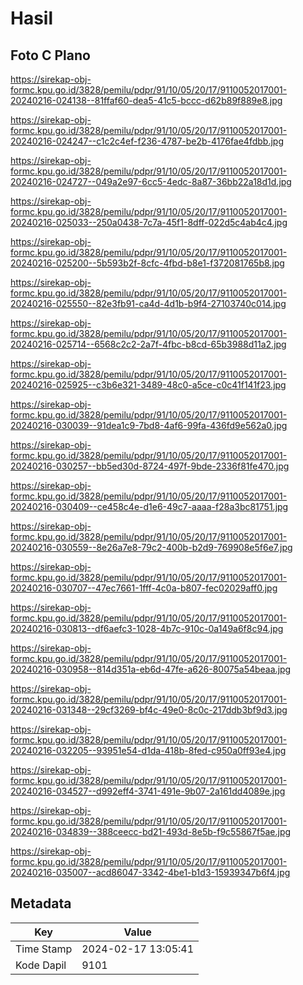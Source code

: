 # Hasil

## Foto C Plano

https://sirekap-obj-formc.kpu.go.id/3828/pemilu/pdpr/91/10/05/20/17/9110052017001-20240216-024138--81ffaf60-dea5-41c5-bccc-d62b89f889e8.jpg

https://sirekap-obj-formc.kpu.go.id/3828/pemilu/pdpr/91/10/05/20/17/9110052017001-20240216-024247--c1c2c4ef-f236-4787-be2b-4176fae4fdbb.jpg

https://sirekap-obj-formc.kpu.go.id/3828/pemilu/pdpr/91/10/05/20/17/9110052017001-20240216-024727--049a2e97-6cc5-4edc-8a87-36bb22a18d1d.jpg

https://sirekap-obj-formc.kpu.go.id/3828/pemilu/pdpr/91/10/05/20/17/9110052017001-20240216-025033--250a0438-7c7a-45f1-8dff-022d5c4ab4c4.jpg

https://sirekap-obj-formc.kpu.go.id/3828/pemilu/pdpr/91/10/05/20/17/9110052017001-20240216-025200--5b593b2f-8cfc-4fbd-b8e1-f372081765b8.jpg

https://sirekap-obj-formc.kpu.go.id/3828/pemilu/pdpr/91/10/05/20/17/9110052017001-20240216-025550--82e3fb91-ca4d-4d1b-b9f4-27103740c014.jpg

https://sirekap-obj-formc.kpu.go.id/3828/pemilu/pdpr/91/10/05/20/17/9110052017001-20240216-025714--6568c2c2-2a7f-4fbc-b8cd-65b3988d11a2.jpg

https://sirekap-obj-formc.kpu.go.id/3828/pemilu/pdpr/91/10/05/20/17/9110052017001-20240216-025925--c3b6e321-3489-48c0-a5ce-c0c41f141f23.jpg

https://sirekap-obj-formc.kpu.go.id/3828/pemilu/pdpr/91/10/05/20/17/9110052017001-20240216-030039--91dea1c9-7bd8-4af6-99fa-436fd9e562a0.jpg

https://sirekap-obj-formc.kpu.go.id/3828/pemilu/pdpr/91/10/05/20/17/9110052017001-20240216-030257--bb5ed30d-8724-497f-9bde-2336f81fe470.jpg

https://sirekap-obj-formc.kpu.go.id/3828/pemilu/pdpr/91/10/05/20/17/9110052017001-20240216-030409--ce458c4e-d1e6-49c7-aaaa-f28a3bc81751.jpg

https://sirekap-obj-formc.kpu.go.id/3828/pemilu/pdpr/91/10/05/20/17/9110052017001-20240216-030559--8e26a7e8-79c2-400b-b2d9-769908e5f6e7.jpg

https://sirekap-obj-formc.kpu.go.id/3828/pemilu/pdpr/91/10/05/20/17/9110052017001-20240216-030707--47ec7661-1fff-4c0a-b807-fec02029aff0.jpg

https://sirekap-obj-formc.kpu.go.id/3828/pemilu/pdpr/91/10/05/20/17/9110052017001-20240216-030813--df6aefc3-1028-4b7c-910c-0a149a6f8c94.jpg

https://sirekap-obj-formc.kpu.go.id/3828/pemilu/pdpr/91/10/05/20/17/9110052017001-20240216-030958--814d351a-eb6d-47fe-a626-80075a54beaa.jpg

https://sirekap-obj-formc.kpu.go.id/3828/pemilu/pdpr/91/10/05/20/17/9110052017001-20240216-031348--29cf3269-bf4c-49e0-8c0c-217ddb3bf9d3.jpg

https://sirekap-obj-formc.kpu.go.id/3828/pemilu/pdpr/91/10/05/20/17/9110052017001-20240216-032205--93951e54-d1da-418b-8fed-c950a0ff93e4.jpg

https://sirekap-obj-formc.kpu.go.id/3828/pemilu/pdpr/91/10/05/20/17/9110052017001-20240216-034527--d992eff4-3741-491e-9b07-2a161dd4089e.jpg

https://sirekap-obj-formc.kpu.go.id/3828/pemilu/pdpr/91/10/05/20/17/9110052017001-20240216-034839--388ceecc-bd21-493d-8e5b-f9c55867f5ae.jpg

https://sirekap-obj-formc.kpu.go.id/3828/pemilu/pdpr/91/10/05/20/17/9110052017001-20240216-035007--acd86047-3342-4be1-b1d3-15939347b6f4.jpg


## Metadata

| Key        | Value               |
| ---------- | ------------------- |
| Time Stamp | 2024-02-17 13:05:41 |
| Kode Dapil | 9101                |




